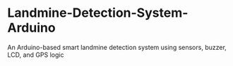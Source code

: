 # Landmine-Detection-System-Arduino
An Arduino-based smart landmine detection system using sensors, buzzer, LCD, and GPS logic
